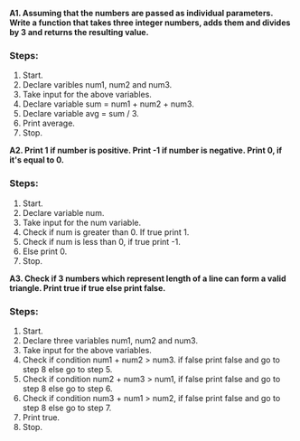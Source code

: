 **A1. Assuming that the numbers are passed as individual parameters.
Write a function that takes three integer numbers, adds them and divides by 3 and returns the resulting value.**

### Steps:

1. Start.
2. Declare varibles num1, num2 and num3.
3. Take input for the above variables.
4. Declare variable sum = num1 + num2 + num3.
5. Declare variable avg = sum / 3.
6. Print average.
7. Stop.

**A2. Print 1 if number is positive. Print -1 if number is negative. Print 0, if it's equal to 0.**

### Steps:

1. Start.
2. Declare variable num.
3. Take input for the num variable.
4. Check if num is greater than 0. If true print 1.
5. Check if num is less than 0, if true print -1.
6. Else print 0.
7. Stop.

**A3. Check if 3 numbers which represent length of a line can form a valid triangle. Print true if true else print false.**

### Steps:

1. Start.
2. Declare three variables num1, num2 and num3.
3. Take input for the above variables.
4. Check if condition num1 + num2 > num3. if false print false and go to step 8 else go to step 5.
5. Check if condition num2 + num3 > num1, if false print false and go to step 8 else go to step 6.
6. Check if condition num3 + num1 > num2, if false print false and go to step 8 else go to step 7.
7. Print true.
8. Stop.

